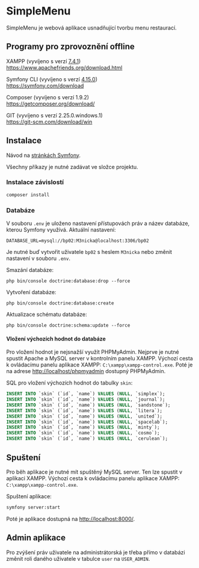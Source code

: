 
  
# SimpleMenu  
  
SimpleMenu je webová aplikace usnadňující tvorbu menu restaurací.  
  
## Programy pro zprovoznění offline  
XAMPP (vyvíjeno s verzí [7.4.1](https://sourceforge.net/projects/xampp/files/XAMPP%20Windows/7.4.1/))  
https://www.apachefriends.org/download.html  
  
Symfony CLI (vyvíjeno s verzí [4.15.0](https://github.com/symfony/cli/releases/download/v4.15.0/symfony_windows_amd64.exe))  
https://symfony.com/download  
  
Composer (vyvíjeno s verzí 1.9.2)  
https://getcomposer.org/download/  
  
GIT (vyvíjeno s verzí 2.25.0.windows.1)  
https://git-scm.com/download/win  
  
## Instalace  
Návod na [stránkách  Symfony](https://symfony.com/doc/current/setup.html#setting-up-an-existing-symfony-project).   
  
Všechny příkazy je nutné zadávat ve složce projektu.  
### Instalace závislostí  
```bash  
composer install  
```  
### Databáze  
V souboru `.env` je uloženo nastavení přístupovách práv a název databáze, kterou Symfony využívá. Aktuální nastavení:  
```  
DATABASE_URL=mysql://bp02:M3nicka@localhost:3306/bp02  
```  
Je nutné buď vytvořit uživatele `bp02` s heslem `M3nicka` nebo změnit nastavení v souboru `.env`.  
  
Smazání databáze:  
```  
php bin/console doctrine:database:drop --force  
```  
Vytvoření databáze:  
```  
php bin/console doctrine:database:create  
```  
Aktualizace schématu databáze:  
```  
php bin/console doctrine:schema:update --force  
```  
  
#### Vložení výchozích hodnot do databáze  
Pro vložení hodnot je nejsnažší využít PHPMyAdmin. Nejprve je nutné spustit Apache a MySQL server v kontrolním panelu XAMPP. Výchozí cesta k ovládacímu panelu aplikace XAMPP: `C:\xampp\xampp-control.exe`. Poté je na adrese [http://localhost/phpmyadmin](http://localhost/phpmyadmin) dostupný PHPMyAdmin.
  
SQL pro vložení výchozích hodnot do tabulky `skin`:  
```sql  
INSERT INTO `skin` (`id`, `name`) VALUES (NULL, `simplex`);  
INSERT INTO `skin` (`id`, `name`) VALUES (NULL, `journal`);  
INSERT INTO `skin` (`id`, `name`) VALUES (NULL, `sandstone`);  
INSERT INTO `skin` (`id`, `name`) VALUES (NULL, `litera`);  
INSERT INTO `skin` (`id`, `name`) VALUES (NULL, `united`);  
INSERT INTO `skin` (`id`, `name`) VALUES (NULL, `spacelab`);  
INSERT INTO `skin` (`id`, `name`) VALUES (NULL, `minty`);  
INSERT INTO `skin` (`id`, `name`) VALUES (NULL, `cosmo`);  
INSERT INTO `skin` (`id`, `name`) VALUES (NULL, `cerulean`);  
```  
  
## Spuštení  
Pro běh aplikace je nutné mít spuštěný MySQL server. Ten lze spustit v aplikaci XAMPP. Výchozí cesta k ovládacímu panelu aplikace XAMPP: `C:\xampp\xampp-control.exe`.  
  
Spuštení aplikace:  
```bash  
symfony server:start  
```  
Poté je aplikace dostupná na [http://localhost:8000/](http://localhost:8000/).  
  
## Admin aplikace  
Pro zvýšení práv uživatele na administrátorská je třeba přímo v databázi změnit roli daného uživatele v tabulce `user` na `USER_ADMIN`.